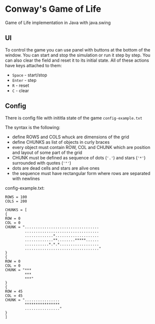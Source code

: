 # Conway's Game of Life

Game of Life implementation in Java with java.swing

## UI

To control the game you can use panel with buttons at the bottom of the window.
You can start and stop the simulation or run it step by step. You can also clear the field and reset it to its initial state.
All of these actions have keys attached to them:
- ```Space``` - start/stop
- ```Enter``` - step
- ```R``` - reset
- ```C``` - clear

## Config

There is config file with inititla state of the game `config-example.txt`

The syntax is the following:
- define ROWS and COLS whuck are dimensions of the grid
- define CHUNKS as list of objects in curly braces
- every object must contain ROW, COL and CHUNK which are position and layout of some part of the grid
- CHUNK must be defined as sequence of dots (```'.'```) and stars (```'*'```) surrounded with quotes (```'"'```)
- dots are dead cells and stars are alive ones
- the sequence must have rectangular form where rows are separated with newlines

config-example.txt:
```
ROWS = 100
COLS = 200

CHUNKS = [
{
ROW = 0
COL = 0
CHUNK = "..................................
         ..................................
         .............*....................
         .............**........*****......
         ...........*.*.*..................
         .................................."
}
{
ROW = 0
COL = 0
CHUNK = "***
         ***
         ***"
}
{
ROW = 45
COL = 45
CHUNK = "................
         ****************
         ................"
}
]
```


